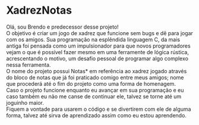 # XadrezNotas
Olá, sou Brendo e predecessor desse projeto!                                                                                                                               
O objetivo é criar um jogo de xadrez que funcione sem bugs e dê para jogar com os amigos.
Sua programação na esplêndida linguagem C, da mais antiga foi pensada como um impulsionador para que novos programadores vejam o que é possível fazer mesmo em uma ferramente de lógica rústica, acrescentando o motivo, um desafio pessoal de programar algo complexo nessa ferramenta.                                                          
O nome do projeto possui Notas* em referência ao xadrez jogado através do bloco de notas que já foi praticado comigo entre meus amigos; nome que procederá até o fim do projeto como uma forma de homenagem.                                                                                                                                                       
Caso o projeto funcione enquanto eu avançar em sua programação e eu caso também eu não me canse de continuar ele, talvez se torne até um joguinho maior.                           
Fiquem a vontade para usarem o código e se divertirem com ele de alguma forma, talvez até sirva de aprendizado assim como eu estou aprendendo.
